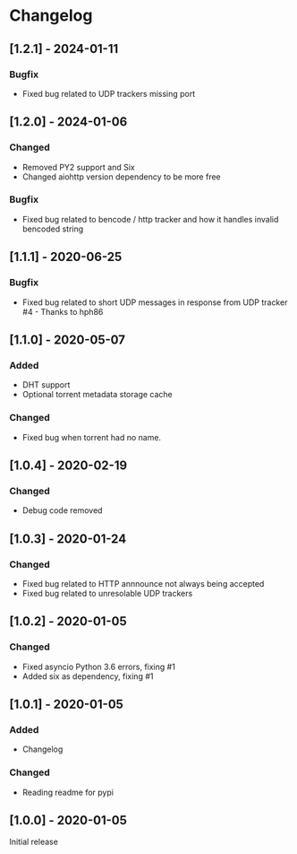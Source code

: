 # Changelog

## [1.2.1] - 2024-01-11

### Bugfix
- Fixed bug related to UDP trackers missing port

## [1.2.0] - 2024-01-06

### Changed
- Removed PY2 support and Six
- Changed aiohttp version dependency to be more free

### Bugfix
- Fixed bug related to bencode / http tracker and how it handles invalid bencoded string

## [1.1.1] - 2020-06-25

### Bugfix
- Fixed bug related to short UDP messages in response from UDP tracker #4 - Thanks to hph86

## [1.1.0] - 2020-05-07

### Added
- DHT support
- Optional torrent metadata storage cache

### Changed
- Fixed bug when torrent had no name.

## [1.0.4] - 2020-02-19

### Changed
- Debug code removed

## [1.0.3] - 2020-01-24

### Changed
- Fixed bug related to HTTP annnounce not always being accepted
- Fixed bug related to unresolable UDP trackers

## [1.0.2] - 2020-01-05

### Changed
- Fixed asyncio Python 3.6 errors, fixing #1
- Added six as dependency, fixing #1

## [1.0.1] - 2020-01-05

### Added
- Changelog

### Changed
- Reading readme for pypi

## [1.0.0] - 2020-01-05

Initial release
